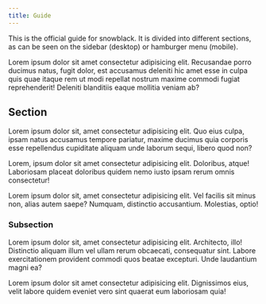 ```yaml
---
title: Guide
---
```


This is the official guide for snowblack. It is divided into different sections, as can be seen on the sidebar (desktop) or hamburger menu (mobile).

Lorem ipsum dolor sit amet consectetur adipisicing elit. Recusandae porro ducimus natus, fugit dolor, est accusamus deleniti hic amet esse in culpa quis quae itaque rem ut modi repellat nostrum maxime commodi fugiat reprehenderit! Deleniti blanditiis eaque mollitia veniam ab?

## Section

Lorem ipsum dolor sit, amet consectetur adipisicing elit. Quo eius culpa, ipsam natus accusamus tempore pariatur, maxime ducimus quia corporis esse repellendus cupiditate aliquam unde laborum sequi, libero quod non?

Lorem, ipsum dolor sit amet consectetur adipisicing elit. Doloribus, atque! Laboriosam placeat doloribus quidem nemo iusto ipsam rerum omnis consectetur!

Lorem ipsum dolor sit, amet consectetur adipisicing elit. Vel facilis sit minus non, alias autem saepe? Numquam, distinctio accusantium. Molestias, optio!

### Subsection
Lorem ipsum dolor sit, amet consectetur adipisicing elit. Architecto, illo! Distinctio aliquam illum vel ullam rerum obcaecati, consequatur sint. Labore exercitationem provident commodi quos beatae excepturi. Unde laudantium magni ea?

Lorem ipsum dolor sit amet consectetur adipisicing elit. Dignissimos eius, velit labore quidem eveniet vero sint quaerat eum laboriosam quia!